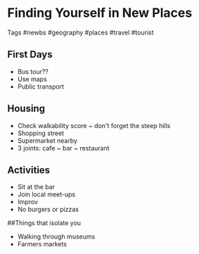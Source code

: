 # Finding Yourself in New Places

Tags #newbs #geography #places #travel #tourist

## First Days

* Bus tour??
* Use maps
* Public transport

## Housing

* Check walkability score ~ don't forget the steep hills
* Shopping street
* Supermarket nearby
* 3 joints: cafe ~ bar ~ restaurant


## Activities

* Sit at the bar
* Join local meet-ups
* Improv
* No burgers or pizzas


##Things that isolate you

* Walking through museums
* Farmers markets
